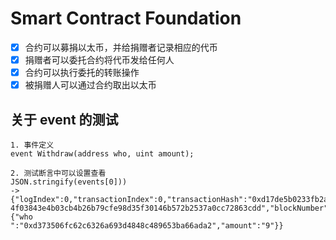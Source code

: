 Smart Contract Foundation
===
- [x] 合约可以募捐以太币，并给捐赠者记录相应的代币
- [x] 捐赠者可以委托合约将代币发给任何人
- [x] 合约可以执行委托的转账操作
- [x] 被捐赠人可以通过合约取出以太币

## 关于 event 的测试

```
1. 事件定义
event Withdraw(address who, uint amount);

2. 测试断言中可以设置查看
JSON.stringify(events[0]))
->
{"logIndex":0,"transactionIndex":0,"transactionHash":"0xd17de5b0233fb2a3d2c2979ad22fc87e1deb553e327ba56c493640cec794f74c","blockHash":"0xec1089c9
4f03843e4b03cb4b26b79cfe98d35f30146b572b2537a0cc72863cdd","blockNumber":96,"address":"0x95d48cf2a928ed631a7bc6d34f39f154eae9b211","type":"mined","event":"Withdraw","args":{"who
":"0xd373506fc62c6326a693d4848c489653ba66ada2","amount":"9"}}
```
